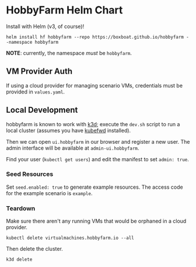 # HobbyFarm Helm Chart

Install with Helm (v3, of course)!

    helm install hf hobbyfarm --repo https://boxboat.github.io/hobbyfarm --namespace hobbyfarm

**NOTE**: currently, the namespace _must_ be `hobbyfarm`.

## VM Provider Auth

If using a cloud provider for managing scenario VMs, credentials must be provided in `values.yaml`.


## Local Development

hobbyfarm is known to work with [k3d](https://github.com/rancher/k3d);
execute the `dev.sh` script to run a local cluster (assumes you have [kubefwd](https://kubefwd.com) installed).

Then we can open `ui.hobbyfarm` in our browser and register a new user.
The admin interface will be available at `admin-ui.hobbyfarm`.

Find your user (`kubectl get users`) and edit the manifest to set `admin: true`.


### Seed Resources

Set `seed.enabled: true` to generate example resources.
The access code for the example scenario is `example`.


### Teardown

Make sure there aren't any running VMs that would be orphaned in a cloud provider.

    kubectl delete virtualmachines.hobbyfarm.io --all

Then delete the cluster.

    k3d delete
